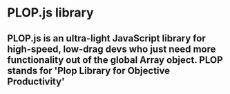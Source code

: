 # PLOP.js library  
## PLOP.js is an ultra-light JavaScript library for high-speed, low-drag devs who just need more functionality out of the global Array object. PLOP stands for 'Plop Library for Objective Productivity'
